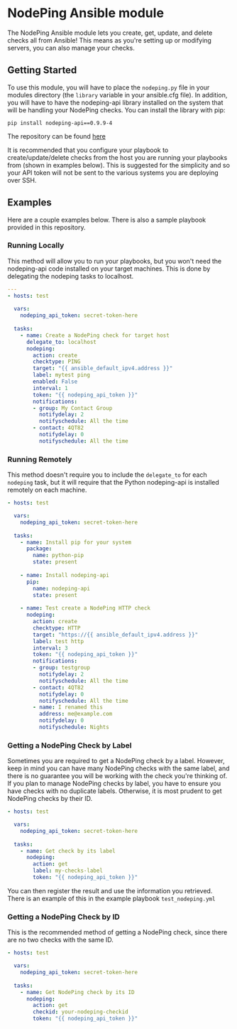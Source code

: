 # NodePing Ansible module

The NodePing Ansible module lets you create, get, update, and delete checks all
from Ansible! This means as you're setting up or modifying servers, you can also
manage your checks.

## Getting Started

To use this module, you will have to place the `nodeping.py` file in your
modules directory (the `library` variable in your ansible.cfg file). In addition,
you will have to have the nodeping-api library installed on the system that
will be handling your NodePing checks. You can install the library with pip:

`pip install nodeping-api==0.9.9-4`

The repository can be found [here](https://github.com/NodePing/python-nodeping-api)

It is recommended that you configure your playbook to create/update/delete checks
from the host you are running your playbooks from (shown in examples below). This is
suggested for the simplicity and so your API token will not be sent to the various
systems you are deploying over SSH.

## Examples

Here are a couple examples below. There is also a sample playbook provided in this
repository.

### Running Locally

This method will allow you to run your playbooks, but you won't need the nodeping-api 
code installed on your target machines. This is done by delegating the nodeping tasks
to localhost.

``` yaml
---
- hosts: test
  
  vars:
    nodeping_api_token: secret-token-here
    
  tasks:
    - name: Create a NodePing check for target host
      delegate_to: localhost
      nodeping:
        action: create
        checktype: PING
        target: "{{ ansible_default_ipv4.address }}"
        label: mytest ping
        enabled: False
        interval: 1
        token: "{{ nodeping_api_token }}"
        notifications:
        - group: My Contact Group
          notifydelay: 2
          notifyschedule: All the time
        - contact: 4QT82
          notifydelay: 0
          notifyschedule: All the time
```

### Running Remotely

This method doesn't require you to include the `delegate_to` for each `nodeping` task,
but it will require that the Python nodeping-api is installed remotely on each machine.

``` yaml
- hosts: test

  vars:
    nodeping_api_token: secret-token-here
    
  tasks:
    - name: Install pip for your system
      package:
        name: python-pip
        state: present
        
    - name: Install nodeping-api
      pip:
        name: nodeping-api
        state: present
        
    - name: Test create a NodePing HTTP check
      nodeping:
        action: create
        checktype: HTTP
        target: "https://{{ ansible_default_ipv4.address }}"
        label: test http
        interval: 3
        token: "{{ nodeping_api_token }}"
        notifications:
        - group: testgroup
          notifydelay: 2
          notifyschedule: All the time
        - contact: 4QT82
          notifydelay: 0
          notifyschedule: All the time
        - name: I renamed this
          address: me@example.com
          notifydelay: 0
          notifyschedule: Nights
```

### Getting a NodePing Check by Label

Sometimes you are required to get a NodePing check by a label. However, keep in mind
you can have many NodePing checks with the same label, and there is no guarantee you
will be working with the check you're thinking of. If you plan to manage
NodePing checks by label, you have to ensure you have checks with no duplicate labels.
Otherwise, it is most prudent to get NodePing checks by their ID.

``` yaml
- hosts: test

  vars:
    nodeping_api_token: secret-token-here
    
  tasks:
    - name: Get check by its label
      nodeping:
        action: get
        label: my-checks-label
        token: "{{ nodeping_api_token }}"
```

You can then register the result and use the information you retrieved. There
is an example of this in the example playbook `test_nodeping.yml`

### Getting a NodePing Check by ID

This is the recommended method of getting a NodePing check, since there are no two
checks with the same ID.

``` yaml
- hosts: test

  vars:
    nodeping_api_token: secret-token-here
    
  tasks:
    - name: Get NodePing check by its ID
      nodeping:
        action: get
        checkid: your-nodeping-checkid
        token: "{{ nodeping_api_token }}"
```
